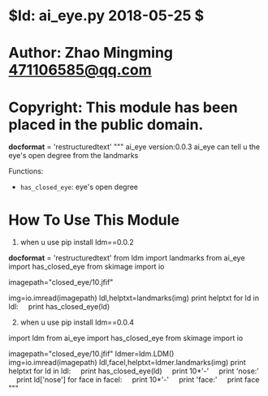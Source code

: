# $Id: ai_eye.py 2018-05-25 $
# Author: Zhao Mingming <471106585@qq.com>
# Copyright: This module has been placed in the public domain.

__docformat__ = 'restructuredtext'
"""
ai_eye
version:0.0.3
ai_eye can tell u the eye's open degree from the landmarks

Functions:

- `has_closed_eye`: eye's open degree


How To Use This Module
======================


1. when u use pip install ldm==0.0.2

__docformat__ = 'restructuredtext'
from ldm import landmarks
from ai_eye import has_closed_eye
from skimage import io

imagepath="closed_eye/10.jfif"

img=io.imread(imagepath)
ldl,helptxt=landmarks(img)
print helptxt
for ld in ldl:
&nbsp;&nbsp;&nbsp;&nbsp;print has_closed_eye(ld)


2. when u use  pip install ldm==0.0.4




import  ldm
from ai_eye import has_closed_eye
from skimage import io

imagepath="closed_eye/10.jfif"
ldmer=ldm.LDM()
img=io.imread(imagepath)
ldl,facel,helptxt=ldmer.landmarks(img)
print helptxt
for ld in ldl:
&nbsp;&nbsp;&nbsp;&nbsp;print has_closed_eye(ld)
&nbsp;&nbsp;&nbsp;&nbsp;print 10*'-'
&nbsp;&nbsp;&nbsp;&nbsp;print 'nose:'
&nbsp;&nbsp;&nbsp;&nbsp;print ld['nose']
for face in facel:
&nbsp;&nbsp;&nbsp;&nbsp;print 10*'-'
&nbsp;&nbsp;&nbsp;&nbsp;print 'face:'
&nbsp;&nbsp;&nbsp;&nbsp;print face
"""
